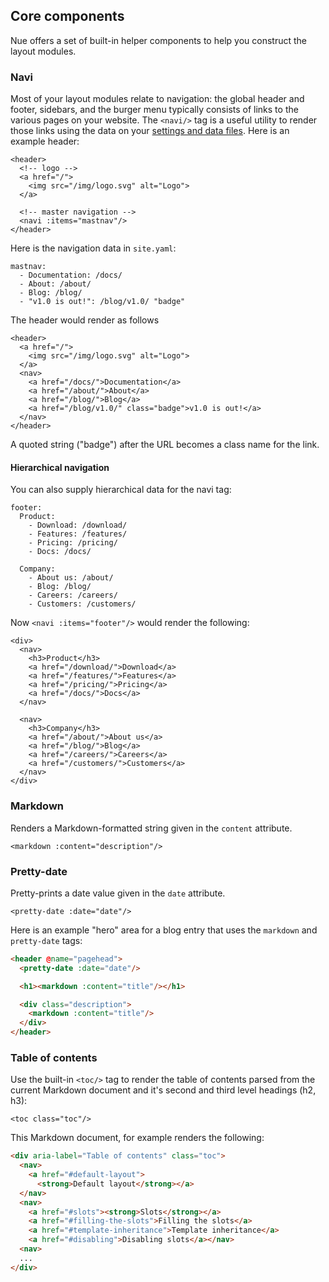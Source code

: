 
## Core components
Nue offers a set of built-in helper components to help you construct the layout modules.


### Navi
Most of your layout modules relate to navigation: the global header and footer, sidebars, and the burger menu typically consists of links to the various pages on your website. The `<navi/>` tag is a useful utility to render those links using the data on your [settings and data files](settings-and-data.html). Here is an example header:

```
<header>
  <!-- logo -->
  <a href="/">
    <img src="/img/logo.svg" alt="Logo">
  </a>

  <!-- master navigation -->
  <navi :items="mastnav"/>
</header>
```

Here is the navigation data in `site.yaml`:

```
mastnav:
  - Documentation: /docs/
  - About: /about/
  - Blog: /blog/
  - "v1.0 is out!": /blog/v1.0/ "badge"
```

The header would render as follows

```
<header>
  <a href="/">
    <img src="/img/logo.svg" alt="Logo">
  </a>
  <nav>
    <a href="/docs/">Documentation</a>
    <a href="/about/">About</a>
    <a href="/blog/">Blog</a>
    <a href="/blog/v1.0/" class="badge">v1.0 is out!</a>
  </nav>
</header>
```

A quoted string ("badge") after the URL becomes a class name for the link.


#### Hierarchical navigation
You can also supply hierarchical data for the navi tag:

```
footer:
  Product:
    - Download: /download/
    - Features: /features/
    - Pricing: /pricing/
    - Docs: /docs/

  Company:
    - About us: /about/
    - Blog: /blog/
    - Careers: /careers/
    - Customers: /customers/
```

Now `<navi :items="footer"/>` would render the following:

```
<div>
  <nav>
    <h3>Product</h3>
    <a href="/download/">Download</a>
    <a href="/features/">Features</a>
    <a href="/pricing/">Pricing</a>
    <a href="/docs/">Docs</a>
  </nav>

  <nav>
    <h3>Company</h3>
    <a href="/about/">About us</a>
    <a href="/blog/">Blog</a>
    <a href="/careers/">Careers</a>
    <a href="/customers/">Customers</a>
  </nav>
</div>
```



### Markdown
Renders a Markdown-formatted string given in the `content` attribute.

```
<markdown :content="description"/>
```


### Pretty-date
Pretty-prints a date value given in the `date` attribute.

```
<pretty-date :date="date"/>
```

Here is an example "hero" area for a blog entry that uses the `markdown` and `pretty-date` tags:


```html
<header @name="pagehead">
  <pretty-date :date="date"/>

  <h1><markdown :content="title"/></h1>

  <div class="description">
    <markdown :content="title"/>
  </div>
</header>
```



### Table of contents
Use the built-in `<toc/>` tag to render the table of contents parsed from the current Markdown document and it's second and third level headings (h2, h3):

```
<toc class="toc"/>
```

This Markdown document, for example renders the following:

```html
<div aria-label="Table of contents" class="toc">
  <nav>
    <a href="#default-layout">
      <strong>Default layout</strong></a>
  </nav>
  <nav>
    <a href="#slots"><strong>Slots</strong></a>
    <a href="#filling-the-slots">Filling the slots</a>
    <a href="#template-inheritance">Template inheritance</a>
    <a href="#disabling">Disabling slots</a></nav>
  <nav>
  ...
</div>
```
